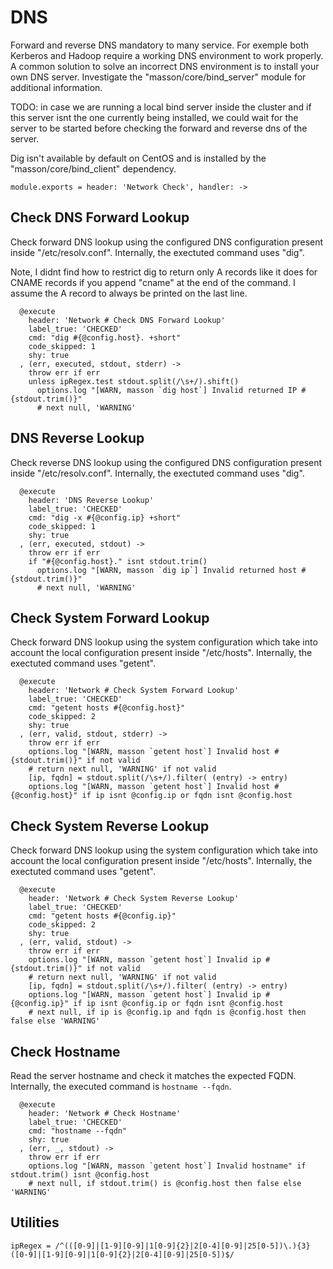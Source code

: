 
# DNS

Forward and reverse DNS mandatory to many service. For exemple both Kerberos 
and Hadoop require a working DNS environment to work properly. A common 
solution to solve an incorrect DNS environment is to install your own DNS 
server. Investigate the "masson/core/bind_server" module for additional 
information.

TODO: in case we are running a local bind server inside the cluster and if this 
server isnt the one currently being installed, we could wait for the server to 
be started before checking the forward and reverse dns of the server.

Dig isn't available by default on CentOS and is installed by the 
"masson/core/bind_client" dependency.

    
    module.exports = header: 'Network Check', handler: ->

## Check DNS Forward Lookup

Check forward DNS lookup using the configured DNS configuration present inside
"/etc/resolv.conf". Internally, the exectuted command uses "dig".

Note, I didnt find how to restrict dig to return only A records like it
does for CNAME records if you append "cname" at the end of the command.
I assume the A record to always be printed on the last line.

      @execute
        header: 'Network # Check DNS Forward Lookup'
        label_true: 'CHECKED'
        cmd: "dig #{@config.host}. +short"
        code_skipped: 1
        shy: true
      , (err, executed, stdout, stderr) ->
        throw err if err
        unless ipRegex.test stdout.split(/\s+/).shift()
          options.log "[WARN, masson `dig host`] Invalid returned IP #{stdout.trim()}"
          # next null, 'WARNING'

## DNS Reverse Lookup

Check reverse DNS lookup using the configured DNS configuration present inside
"/etc/resolv.conf". Internally, the exectuted command uses "dig".

      @execute
        header: 'DNS Reverse Lookup'
        label_true: 'CHECKED'
        cmd: "dig -x #{@config.ip} +short"
        code_skipped: 1
        shy: true
      , (err, executed, stdout) ->
        throw err if err
        if "#{@config.host}." isnt stdout.trim()
          options.log "[WARN, masson `dig ip`] Invalid returned host #{stdout.trim()}"
          # next null, 'WARNING'

## Check System Forward Lookup

Check forward DNS lookup using the system configuration which take into account
the local configuration present inside "/etc/hosts". Internally, the exectuted
command uses "getent".

      @execute
        header: 'Network # Check System Forward Lookup'
        label_true: 'CHECKED'
        cmd: "getent hosts #{@config.host}"
        code_skipped: 2
        shy: true
      , (err, valid, stdout, stderr) ->
        throw err if err
        options.log "[WARN, masson `getent host`] Invalid host #{stdout.trim()}" if not valid
        # return next null, 'WARNING' if not valid
        [ip, fqdn] = stdout.split(/\s+/).filter( (entry) -> entry)
        options.log "[WARN, masson `getent host`] Invalid host #{@config.host}" if ip isnt @config.ip or fqdn isnt @config.host

## Check System Reverse Lookup

Check forward DNS lookup using the system configuration which take into account
the local configuration present inside "/etc/hosts". Internally, the exectuted
command uses "getent".

      @execute
        header: 'Network # Check System Reverse Lookup'
        label_true: 'CHECKED'
        cmd: "getent hosts #{@config.ip}"
        code_skipped: 2
        shy: true
      , (err, valid, stdout) ->
        throw err if err
        options.log "[WARN, masson `getent host`] Invalid ip #{stdout.trim()}" if not valid
        # return next null, 'WARNING' if not valid
        [ip, fqdn] = stdout.split(/\s+/).filter( (entry) -> entry)
        options.log "[WARN, masson `getent host`] Invalid ip #{@config.ip}" if ip isnt @config.ip or fqdn isnt @config.host
        # next null, if ip is @config.ip and fqdn is @config.host then false else 'WARNING'

## Check Hostname

Read the server hostname and check it matches the expected FQDN. Internally, 
the executed command is `hostname --fqdn`.

      @execute
        header: 'Network # Check Hostname'
        label_true: 'CHECKED'
        cmd: "hostname --fqdn"
        shy: true
      , (err, _, stdout) ->
        throw err if err
        options.log "[WARN, masson `getent host`] Invalid hostname" if stdout.trim() isnt @config.host
        # next null, if stdout.trim() is @config.host then false else 'WARNING'

## Utilities

    ipRegex = /^(([0-9]|[1-9][0-9]|1[0-9]{2}|2[0-4][0-9]|25[0-5])\.){3}([0-9]|[1-9][0-9]|1[0-9]{2}|2[0-4][0-9]|25[0-5])$/
